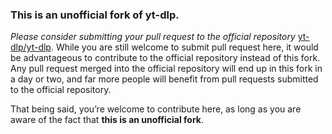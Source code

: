 ### This is an unofficial fork of yt-dlp.

*Please consider submitting your pull request to the official repository* [yt-dlp/yt-dlp](https://github.com/yt-dlp/yt-dlp/pulls). While you are still welcome to submit pull request here, it would be advantageous to contribute to the official repository instead of this fork. Any pull request merged into the official repository will end up in this fork in a day or two, and far more people will benefit from pull requests submitted to the official repository.

That being said, you’re welcome to contribute here, as long as you are aware of the fact that **this is an unofficial fork**.
